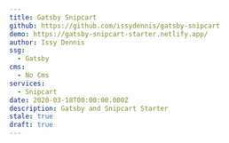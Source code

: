 ```yaml
---
title: Gatsby Snipcart
github: https://github.com/issydennis/gatsby-snipcart
demo: https://gatsby-snipcart-starter.netlify.app/
author: Issy Dennis
ssg:
  - Gatsby
cms:
  - No Cms
services:
  - Snipcart
date: 2020-03-18T00:00:00.000Z
description: Gatsby and Snipcart Starter
stale: true
draft: true
---
```

